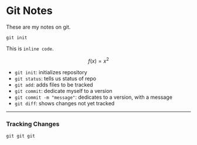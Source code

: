# Git Notes

These are my notes on git.

```
git init
```

This is `inline code`.

$$ f(x) = x^2$$

* `git init`: initializes repository
* `git status`: tells us status of repo
* `git add`: adds files to be tracked
* `git commit`: dedicate myself to a version
* `git commit -m "message"`: dedicates to a version, with a message
* `git diff`: shows changes not yet tracked

---

### Tracking Changes
`git git git`
